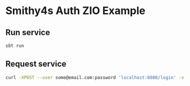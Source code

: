 # Smithy4s Auth ZIO Example

## Run service

```sbt 
sbt run
```

## Request service

```bash
curl -XPOST --user some@email.com:password 'localhost:8080/login' -v
```
